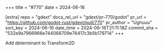 +++
title = "#770"
date = 2024-06-16

[extra]
repo = "gdext"
docs_rel_url = "gdext/pr-770/godot"
pr_url = "https://github.com/godot-rust/gdext/pull/770"
pr_author = "Ughuuu"
sort_key = 2024-06-16
date_time = 2024-06-16T21:11:18Z
commit_sha = "532e9a7966966e744068709e76417c3b5b179714"
+++

Add determinant to Transform2D

